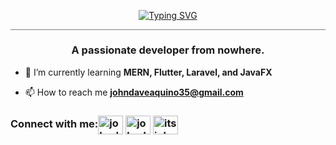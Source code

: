 <p align="center">
<a href="https://git.io/typing-svg"><img src="https://readme-typing-svg.demolab.com?font=Fira+Code&weight=900&size=32&pause=1000&color=1F51FF&background=1599FF00&center=true&vCenter=true&width=700&height=100&lines=Hi+%F0%9F%91%8B%2C+I'm+John+Dave+Aquino(Davee);a+FULL+STACK;JAVA+Developer;Always+learning+new+things" alt="Typing SVG" /></a></a>
<hr style="height:0.5px;width:100%;color:gray;background-color:gray">
<h3 align="center">A passionate developer from nowhere.</h3>

- 🌱 I’m currently learning **MERN, Flutter, Laravel, and JavaFX**

- 📫 How to reach me **johndaveaquino35@gmail.com**

<h3 align="left">Connect with me:<a href="https://twitter.com/johndaveaquino8" target="blank"><img align="center" src="https://raw.githubusercontent.com/rahuldkjain/github-profile-readme-generator/master/src/images/icons/Social/twitter.svg" alt="johndaveaquino8" height="30" width="40" /></a>
<a href="https://fb.com/johndaveaquino100" target="blank"><img align="center" src="https://raw.githubusercontent.com/rahuldkjain/github-profile-readme-generator/master/src/images/icons/Social/facebook.svg" alt="johndaveaquino100" height="30" width="40" /></a>
<a href="https://instagram.com/itsjohndave.a" target="blank"><img align="center" src="https://raw.githubusercontent.com/rahuldkjain/github-profile-readme-generator/master/src/images/icons/Social/instagram.svg" alt="itsjohndave.a" height="30" width="40" /></a></h3>

